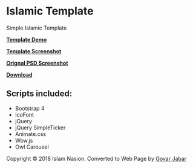 # Islamic Template

Simple Islamic Template

**[Template Demo](https://govar-web.github.io/islamic-template/)**

**[Template Screenshot](http://www.webchinupload.com/f/2018-09/8d75963cd3fa9e8b5322ac9ffafcdc63.png)**

**[Orignal PSD Screenshot](http://www.webchinupload.com/f/2018-09/7a306c77708bb7d1e045014a166bd6de.png)**

**[Download](https://github.com/Govar-Web/islamic-template/archive/master.zip)**

## Scripts included:
* Bootstrap 4
* icoFont
* jQuery
* jQuery SimpleTicker
* Animate.css
* Wow.js
* Owl Carousel

Copyright &copy; 2018 Islam Nasion. Converted to Web Page by <a href="http://fb.com/govar.web" target="_blank">Govar Jabar</a>
